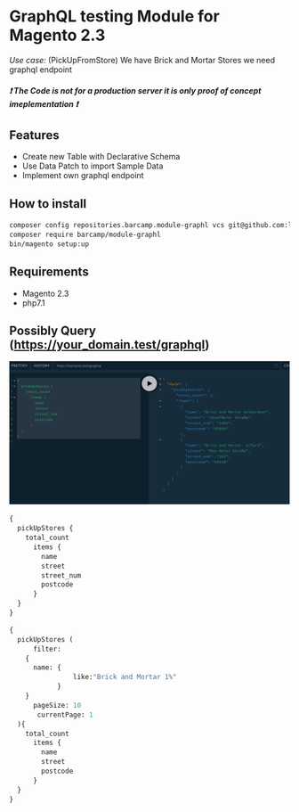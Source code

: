 # GraphQL testing Module for Magento 2.3

*Use case:* (PickUpFromStore)
We have Brick and Mortar Stores we need graphql endpoint

##### :exclamation: The Code is not for a **production server** it is only **proof of concept** imeplementation :exclamation: 

## Features
- Create new Table with Declarative Schema
- Use Data Patch to import Sample Data
- Implement own graphql endpoint 

## How to install
```bash
composer config repositories.barcamp.module-graphl vcs git@github.com:larsroettig/Barcamp_Graphl.git
composer require barcamp/module-graphl
bin/magento setup:up
```
## Requirements
- Magento 2.3
- php7.1


## Possibly Query (https://your_domain.test/graphql)

![GraphQL_Playground](https://github.com/larsroettig/barcamp-module-graphl/blob/master/doc/GraphQL_Playground.png)

```graphql 
{
  pickUpStores {
    total_count
      items {
        name
        street
        street_num
        postcode
      }
  }
}
```

```graphql 
{
  pickUpStores (
      filter:
    {
      name: {
                like:"Brick and Mortar 1%"
            }
    }
      pageSize: 10
       currentPage: 1
  ){
    total_count
      items {
        name
        street
        postcode
      }
  }
}
```


